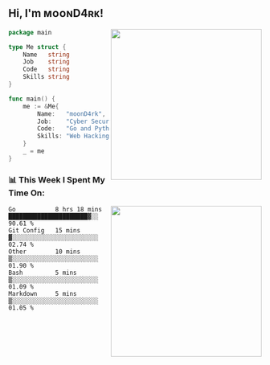 <h2> Hi, I'm ᴍᴏᴏɴD4ʀᴋ!</h2>
<img align='right' src="https://github-readme-stats.vercel.app/api?username=moond4rk&show_icons=true&theme=radical" width="300">


```go
package main

type Me struct {
	Name   string
	Job    string
	Code   string
	Skills string
}

func main() {
	me := &Me{
		Name:   "moonD4rk",
		Job:    "Cyber Security Engineer",
		Code:   "Go and Python and Others",
		Skills: "Web Hacking ^o^",
	}
	_ = me
}
```



<h3>📊 This Week I Spent My Time On:</h3>
<img align='right' src="https://spotify-github-profile.vercel.app/api/view?uid=dayjackson56081&cover_image=true&theme=novatorem" width="300">

<!--START_SECTION:waka-->
```text
Go           8 hrs 18 mins   ██████████████████████▓░░   90.61 % 
Git Config   15 mins         ▓░░░░░░░░░░░░░░░░░░░░░░░░   02.74 % 
Other        10 mins         ▒░░░░░░░░░░░░░░░░░░░░░░░░   01.90 % 
Bash         5 mins          ▒░░░░░░░░░░░░░░░░░░░░░░░░   01.09 % 
Markdown     5 mins          ▒░░░░░░░░░░░░░░░░░░░░░░░░   01.05 % 
```
<!--END_SECTION:waka-->

